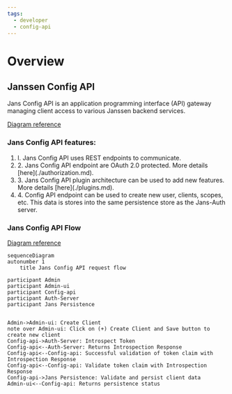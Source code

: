 ```yaml
---
tags:
  - developer
  - config-api
---
```


# Overview

## Janssen Config API
Jans Config API is an application programming interface (API) gateway managing client access to various Janssen backend services.

[Diagram reference](../../assets/config-api-components.png)


### Jans Config API features:
<ol>
<li>l. Jans Config API uses REST endpoints to communicate.</li> 
<li>2. Jans Config API endpoint are OAuth 2.0 protected. More details [here](./authorization.md).</li> 
<li>3. Jans Config API plugin architecture can be used to add new features. More details [here](./plugins.md).</li> 
<li>4. Config API endpoint can be used to create new user, clients, scopes, etc. This data is stores into the same persistence store as the Jans-Auth server.</li> 
</ol>

### Jans Config API Flow
[Diagram reference](../../assets/sequence-config-api-flow.txt)

```mermaid
sequenceDiagram
autonumber 1
    title Jans Config API request flow

participant Admin
participant Admin-ui
participant Config-api
participant Auth-Server
participant Jans Persistence


Admin->Admin-ui: Create Client
note over Admin-ui: Click on (+) Create Client and Save button to create new client
Config-api->Auth-Server: Introspect Token
Config-api<--Auth-Server: Returns Introspection Response
Config-api<--Config-api: Successful validation of token claim with Introspection Response
Config-api<--Config-api: Validate token claim with Introspection Response
Config-api->Jans Persistence: Validate and persist client data
Admin-ui<--Config-api: Returns persistence status
```


